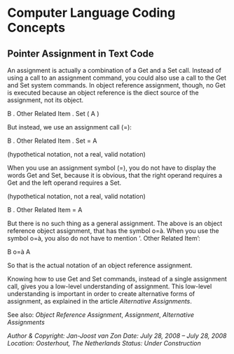 ﻿Computer Language Coding Concepts
=================================

Pointer Assignment in Text Code
-------------------------------

An assignment is actually a combination of a Get and a Set call. Instead of using a call to an assignment command, you could also use a call to the Get and Set system commands. In object reference assignment, though, no Get is executed because an object reference is the diect source of the assignment, not its object.

B  .  Other Related Item  .  Set  (  A  )

But instead, we use an assignment call (=):

B  .  Other Related Item  .  Set  =  A

(hypothetical notation, not a real, valid notation)

When you use an assignment symbol (=), you do not have to display the words Get and Set, because it is obvious, that the right operand requires a Get and the left operand requires a Set.

(hypothetical notation, not a real, valid notation)

B  .  Other Related Item  =  A

But there is no such thing as a general assignment. The above is an object reference object assignment, that has the symbol o=à. When you use the symbol o=à, you also do not have to mention ‘.  Other Related Item’:

B  o=à  A

So that is the actual notation of an object reference assignment.

Knowing how to use Get and Set commands, instead of a single assignment call, gives you a low-level understanding of assignment. This low-level understanding is important in order to create alternative forms of assignment, as explained in the article *Alternative Assignments*.

See also: *Object Reference Assignment*, *Assignment*, *Alternative Assignments*


*Author & Copyright: Jan-Joost van Zon        Date: July 28, 2008 – July 28, 2008        Location: Oosterhout, The Netherlands        Status: Under Construction*

